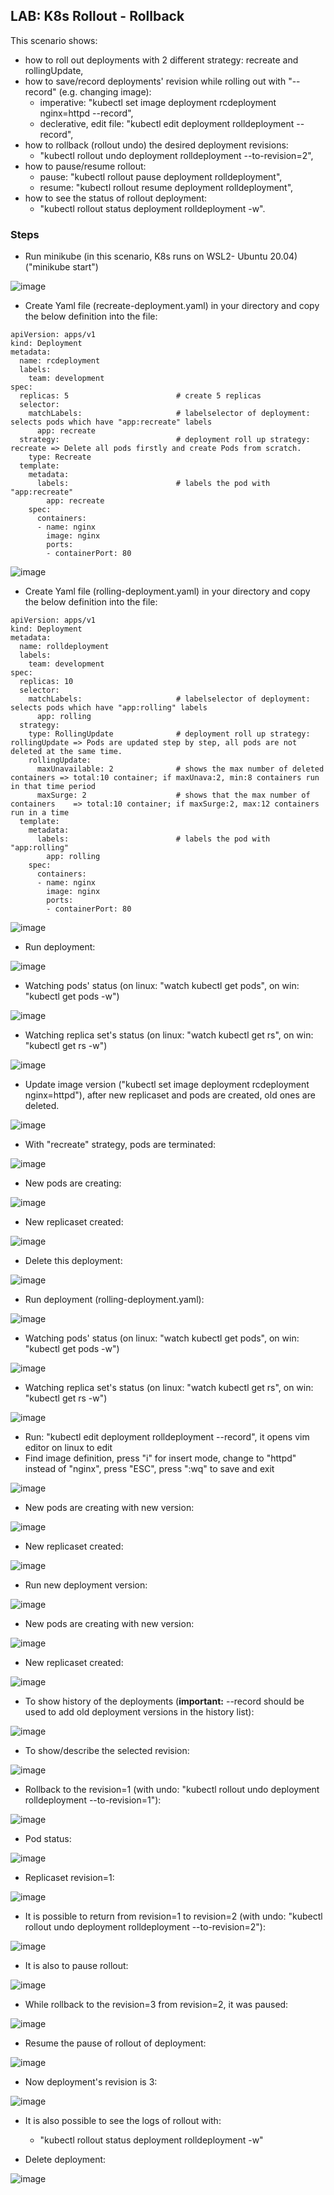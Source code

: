 ## LAB: K8s Rollout - Rollback 

This scenario shows:
- how to roll out deployments with 2 different strategy: recreate and rollingUpdate,
- how to save/record deployments' revision while rolling out with "--record" (e.g. changing image):
  - imperative:             "kubectl set image deployment rcdeployment nginx=httpd --record",
  - declerative, edit file: "kubectl edit deployment rolldeployment --record", 
- how to rollback (rollout undo) the desired deployment revisions: 
  - "kubectl rollout undo deployment rolldeployment --to-revision=2",
- how to pause/resume rollout:
  - pause:  "kubectl rollout pause deployment rolldeployment",
  - resume: "kubectl rollout resume deployment rolldeployment",
- how to see the status of rollout deployment:
  - "kubectl rollout status deployment rolldeployment -w". 

### Steps

- Run minikube  (in this scenario, K8s runs on WSL2- Ubuntu 20.04) ("minikube start")

![image](https://user-images.githubusercontent.com/10358317/153183333-371fe598-d5a4-4b86-9b5d-9e33f35063cc.png)
  
- Create Yaml file (recreate-deployment.yaml) in your directory and copy the below definition into the file:

```
apiVersion: apps/v1
kind: Deployment
metadata:
  name: rcdeployment
  labels:
    team: development
spec:
  replicas: 5                        # create 5 replicas
  selector:
    matchLabels:                     # labelselector of deployment: selects pods which have "app:recreate" labels
      app: recreate
  strategy:                          # deployment roll up strategy: recreate => Delete all pods firstly and create Pods from scratch.
    type: Recreate
  template:
    metadata:
      labels:                        # labels the pod with "app:recreate" 
        app: recreate
    spec:
      containers:
      - name: nginx
        image: nginx
        ports:
        - containerPort: 80
```

![image](https://user-images.githubusercontent.com/10358317/154661824-0e6db25e-cf67-4789-97be-acd8d90f7c07.png)


- Create Yaml file (rolling-deployment.yaml) in your directory and copy the below definition into the file:

```
apiVersion: apps/v1
kind: Deployment
metadata:
  name: rolldeployment
  labels:
    team: development
spec:
  replicas: 10                     
  selector:
    matchLabels:                     # labelselector of deployment: selects pods which have "app:rolling" labels
      app: rolling
  strategy:
    type: RollingUpdate              # deployment roll up strategy: rollingUpdate => Pods are updated step by step, all pods are not deleted at the same time.
    rollingUpdate:                   
      maxUnavailable: 2              # shows the max number of deleted containers => total:10 container; if maxUnava:2, min:8 containers run in that time period
      maxSurge: 2                    # shows that the max number of containers    => total:10 container; if maxSurge:2, max:12 containers run in a time
  template:
    metadata:
      labels:                        # labels the pod with "app:rolling"
        app: rolling
    spec:
      containers:
      - name: nginx
        image: nginx
        ports:
        - containerPort: 80
```

![image](https://user-images.githubusercontent.com/10358317/154661909-087ac83a-d5ee-4268-805c-c4a7179dfafd.png)

- Run deployment: 

![image](https://user-images.githubusercontent.com/10358317/153604472-8af9e7d9-7d22-47e2-b02d-2e6c36c86de5.png)

- Watching pods' status (on linux: "watch kubectl get pods", on win: "kubectl get pods -w")

![image](https://user-images.githubusercontent.com/10358317/153604648-9944dfd4-3148-4e8c-b52b-ef801a695ed2.png)

- Watching replica set's status (on linux: "watch kubectl get rs", on win: "kubectl get rs -w")

![image](https://user-images.githubusercontent.com/10358317/153604880-a0697649-967d-4255-bc4d-e72446568844.png)

- Update image version ("kubectl set image deployment rcdeployment nginx=httpd"), after new replicaset and pods are created, old ones are deleted. 

![image](https://user-images.githubusercontent.com/10358317/153605645-3bd72a89-9840-4d6b-9c6c-3b8c251cf2e9.png)

- With "recreate" strategy, pods are terminated:
 
![image](https://user-images.githubusercontent.com/10358317/153605318-8f71959d-3c44-4c72-bdd5-674aea6d1afc.png)

- New pods are creating:

![image](https://user-images.githubusercontent.com/10358317/153605365-bc6ffcbe-cadc-4760-b85a-a4844fa1ccb4.png)

- New replicaset created:

![image](https://user-images.githubusercontent.com/10358317/153605416-80d63de8-dee6-4131-bb24-a1a8f8e47cda.png)

- Delete this deployment:

![image](https://user-images.githubusercontent.com/10358317/153605871-6ca3810d-ce23-4442-ae2c-44c362ada13d.png)

- Run deployment (rolling-deployment.yaml): 

![image](https://user-images.githubusercontent.com/10358317/153610269-96541251-b039-4393-87e3-a1e93e234753.png)


- Watching pods' status (on linux: "watch kubectl get pods", on win: "kubectl get pods -w")

![image](https://user-images.githubusercontent.com/10358317/153610371-5836cf65-2a60-4e94-b96e-e4b8643412a2.png)

- Watching replica set's status (on linux: "watch kubectl get rs", on win: "kubectl get rs -w")

![image](https://user-images.githubusercontent.com/10358317/153610454-e27200ec-1c52-48aa-89de-c798fa6d8d5f.png)

- Run: "kubectl edit deployment rolldeployment --record", it opens vim editor on linux to edit
- Find image definition, press "i" for insert mode, change to "httpd" instead of "nginx", press "ESC", press ":wq" to save and exit

![image](https://user-images.githubusercontent.com/10358317/153610924-b2fc3730-de65-4138-8ee8-d4675badd651.png)

- New pods are creating with new version:

![image](https://user-images.githubusercontent.com/10358317/153614766-027ee933-0788-4418-8577-70f0860a8841.png)

- New replicaset created:

![image](https://user-images.githubusercontent.com/10358317/153614901-55137709-b79a-4bfd-866b-a259b299cda5.png)

- Run new deployment version:

![image](https://user-images.githubusercontent.com/10358317/153615453-95067330-5056-4103-a396-db2979d0b98a.png)

- New pods are creating with new version:

![image](https://user-images.githubusercontent.com/10358317/153615342-043787b0-bb8a-438b-ba35-65e0a71985ac.png)

- New replicaset created:

![image](https://user-images.githubusercontent.com/10358317/153615533-9af6f608-c94b-4a45-baf9-c68d394a3308.png)

- To show history of the deployments (**important:** --record should be used to add old deployment versions in the history list):

![image](https://user-images.githubusercontent.com/10358317/153615727-30cfa59d-a144-41ed-9685-f4ec8a562ed0.png)

- To show/describe the selected revision:

![image](https://user-images.githubusercontent.com/10358317/153616272-3fd95a8b-3b6c-42a7-add6-ae40550a47e8.png)

- Rollback to the revision=1 (with undo: "kubectl rollout undo deployment rolldeployment --to-revision=1"):

![image](https://user-images.githubusercontent.com/10358317/153616842-e5a544c8-0d1b-4843-a263-d7fb7c51df22.png)


- Pod status:

![image](https://user-images.githubusercontent.com/10358317/153616616-30b635d2-c95f-47ea-8abd-5fdcd4646719.png)

- Replicaset revision=1:

![image](https://user-images.githubusercontent.com/10358317/153616770-5c72a691-8028-4bc1-9111-b1f63504b7c7.png)

- It is possible to return from revision=1 to revision=2 (with undo: "kubectl rollout undo deployment rolldeployment --to-revision=2"):

![image](https://user-images.githubusercontent.com/10358317/153618994-f5b072c7-c758-46ce-bcb6-1c48e255200e.png)


- It is also to pause rollout:

![image](https://user-images.githubusercontent.com/10358317/153617586-011a90d9-d4b7-4813-b191-75069ee5ffd0.png)

- While rollback to the revision=3 from revision=2, it was paused:

![image](https://user-images.githubusercontent.com/10358317/153617783-da05f8a8-5b1b-4473-9bd6-47f709ab8349.png)

- Resume the pause of rollout of deployment:

![image](https://user-images.githubusercontent.com/10358317/153617914-3ed84d3f-20a0-4693-bb9e-17e1346f28b5.png)

- Now deployment's revision is 3:

![image](https://user-images.githubusercontent.com/10358317/153618035-5b506540-dc63-45fd-af83-d2bedb5b192e.png)

- It is also possible to see the logs of rollout with:
  - "kubectl rollout status deployment rolldeployment -w"

- Delete deployment:

![image](https://user-images.githubusercontent.com/10358317/153620662-bbd8d7e4-572b-4261-b300-f350ee655711.png)
